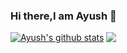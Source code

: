 ### Hi there,I am Ayush 👋
[![Ayush's github stats](https://github-readme-stats.vercel.app/api?username=Aysuhgarg)](https://github.com/Aysuhgarg/github-readme-stats)  <a href="https://github.com/Aysuhgarg/github-readme-stats">
  <img align="Top" src="https://github-readme-stats.vercel.app/api/top-langs/?username=Aysuhgarg&layout=compact"/>
</a>



<!--
**Aysuhgarg/Aysuhgarg** is a ✨ _special_ ✨ repository because its `README.md` (this file) appears on your GitHub profile.

Here are some ideas to get you started:
[![Ayush's github stats](https://github-readme-stats.vercel.app/api?username=Aysuhgarg)](https://github.com/Aysuhgarg/github-readme-stats)
- 🔭 I’m currently working on ...
- 🌱 I’m currently learning ...
- 👯 I’m looking to collaborate on ...
- 🤔 I’m looking for help with ...
- 💬 Ask me about ...
- 📫 How to reach me: ...
- 😄 Pronouns: ...
- ⚡ Fun fact: ...
-->

